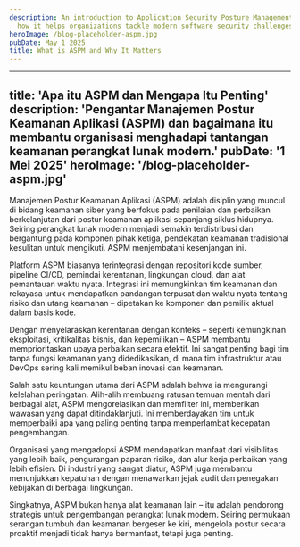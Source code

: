 ```yaml
---
description: An introduction to Application Security Posture Management (ASPM) and
  how it helps organizations tackle modern software security challenges.
heroImage: /blog-placeholder-aspm.jpg
pubDate: May 1 2025
title: What is ASPM and Why It Matters
---
```


---
title: 'Apa itu ASPM dan Mengapa Itu Penting'
description: 'Pengantar Manajemen Postur Keamanan Aplikasi (ASPM) dan bagaimana itu membantu organisasi menghadapi tantangan keamanan perangkat lunak modern.'
pubDate: '1 Mei 2025'
heroImage: '/blog-placeholder-aspm.jpg'
---

Manajemen Postur Keamanan Aplikasi (ASPM) adalah disiplin yang muncul di bidang keamanan siber yang berfokus pada penilaian dan perbaikan berkelanjutan dari postur keamanan aplikasi sepanjang siklus hidupnya. Seiring perangkat lunak modern menjadi semakin terdistribusi dan bergantung pada komponen pihak ketiga, pendekatan keamanan tradisional kesulitan untuk mengikuti. ASPM menjembatani kesenjangan ini.

Platform ASPM biasanya terintegrasi dengan repositori kode sumber, pipeline CI/CD, pemindai kerentanan, lingkungan cloud, dan alat pemantauan waktu nyata. Integrasi ini memungkinkan tim keamanan dan rekayasa untuk mendapatkan pandangan terpusat dan waktu nyata tentang risiko dan utang keamanan – dipetakan ke komponen dan pemilik aktual dalam basis kode.

Dengan menyelaraskan kerentanan dengan konteks – seperti kemungkinan eksploitasi, kritikalitas bisnis, dan kepemilikan – ASPM membantu memprioritaskan upaya perbaikan secara efektif. Ini sangat penting bagi tim tanpa fungsi keamanan yang didedikasikan, di mana tim infrastruktur atau DevOps sering kali memikul beban inovasi dan keamanan.

Salah satu keuntungan utama dari ASPM adalah bahwa ia mengurangi kelelahan peringatan. Alih-alih membuang ratusan temuan mentah dari berbagai alat, ASPM mengorelasikan dan memfilter ini, memberikan wawasan yang dapat ditindaklanjuti. Ini memberdayakan tim untuk memperbaiki apa yang paling penting tanpa memperlambat kecepatan pengembangan.

Organisasi yang mengadopsi ASPM mendapatkan manfaat dari visibilitas yang lebih baik, pengurangan paparan risiko, dan alur kerja perbaikan yang lebih efisien. Di industri yang sangat diatur, ASPM juga membantu menunjukkan kepatuhan dengan menawarkan jejak audit dan penegakan kebijakan di berbagai lingkungan.

Singkatnya, ASPM bukan hanya alat keamanan lain – itu adalah pendorong strategis untuk pengembangan perangkat lunak modern. Seiring permukaan serangan tumbuh dan keamanan bergeser ke kiri, mengelola postur secara proaktif menjadi tidak hanya bermanfaat, tetapi juga penting.